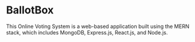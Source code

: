 # BallotBox
This Online Voting System is a web-based application built using the MERN stack, which includes MongoDB, Express.js, React.js, and Node.js.
